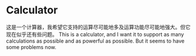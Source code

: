 # Calculator
这是一个计算器，我希望它支持的运算尽可能地多及运算功能尽可能地强大。但它现在似乎还有些问题。
This is a calculator, and I want it to support as many calculations as possible and as powerful as possible. But it seems to have some problems now.
